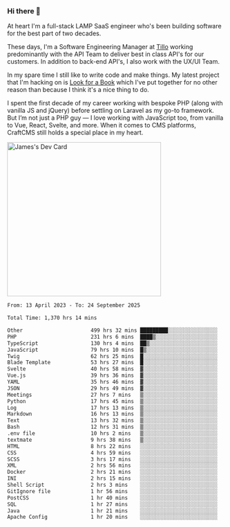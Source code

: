 ### Hi there 👋

<!--
**JamesNock/JamesNock** is a ✨ _special_ ✨ repository because its `README.md` (this file) appears on your GitHub profile.

Here are some ideas to get you started:

- 🔭 I’m currently working on ...
- 🌱 I’m currently learning ...
- 👯 I’m looking to collaborate on ...
- 🤔 I’m looking for help with ...
- 💬 Ask me about ...
- 📫 How to reach me: ...
- 😄 Pronouns: ...
- ⚡ Fun fact: ...
-->
At heart I'm a full-stack LAMP SaaS engineer who's been building software for the best part of two decades.

These days, I'm a Software Engineering Manager at [Tillo](https://www.tillo.io/) working predominantly with the API Team to deliver best in class API's for our customers. In addition to back-end API's, I also work with the UX/UI Team.

In my spare time I still like to write code and make things. My latest project that I'm hacking on is [Look for a Book](https://www.lookforabook.co.uk/) which I've put together for no other reason than because I think it's a nice thing to do.

I spent the first decade of my career working with bespoke PHP (along with vanilla JS and jQuery) before settling on Laravel as my go-to framework. But I’m not just a PHP guy — I love working with JavaScript too, from vanilla to Vue, React, Svelte, and more. When it comes to CMS platforms, CraftCMS still holds a special place in my heart.

<a href="https://app.daily.dev/h2onock"><img src="https://api.daily.dev/devcards/v2/XQraFlxE3JPWOlcSuOB2K.png?type=default&r=18u" width="356" alt="James's Dev Card"/></a>

<!--START_SECTION:waka-->

```txt
From: 13 April 2023 - To: 24 September 2025

Total Time: 1,370 hrs 14 mins

Other                      499 hrs 32 mins █████████░░░░░░░░░░░░░░░░   36.46 %
PHP                        231 hrs 6 mins  ████▒░░░░░░░░░░░░░░░░░░░░   16.87 %
TypeScript                 130 hrs 4 mins  ██▒░░░░░░░░░░░░░░░░░░░░░░   09.49 %
JavaScript                 79 hrs 10 mins  █▒░░░░░░░░░░░░░░░░░░░░░░░   05.78 %
Twig                       62 hrs 25 mins  █░░░░░░░░░░░░░░░░░░░░░░░░   04.56 %
Blade Template             53 hrs 27 mins  █░░░░░░░░░░░░░░░░░░░░░░░░   03.90 %
Svelte                     40 hrs 58 mins  ▓░░░░░░░░░░░░░░░░░░░░░░░░   02.99 %
Vue.js                     39 hrs 36 mins  ▓░░░░░░░░░░░░░░░░░░░░░░░░   02.89 %
YAML                       35 hrs 46 mins  ▓░░░░░░░░░░░░░░░░░░░░░░░░   02.61 %
JSON                       29 hrs 49 mins  ▓░░░░░░░░░░░░░░░░░░░░░░░░   02.18 %
Meetings                   27 hrs 7 mins   ▒░░░░░░░░░░░░░░░░░░░░░░░░   01.98 %
Python                     17 hrs 45 mins  ▒░░░░░░░░░░░░░░░░░░░░░░░░   01.30 %
Log                        17 hrs 13 mins  ▒░░░░░░░░░░░░░░░░░░░░░░░░   01.26 %
Markdown                   16 hrs 13 mins  ▒░░░░░░░░░░░░░░░░░░░░░░░░   01.18 %
Text                       13 hrs 32 mins  ▒░░░░░░░░░░░░░░░░░░░░░░░░   00.99 %
Bash                       12 hrs 31 mins  ▒░░░░░░░░░░░░░░░░░░░░░░░░   00.91 %
.env file                  10 hrs 2 mins   ▒░░░░░░░░░░░░░░░░░░░░░░░░   00.73 %
textmate                   9 hrs 38 mins   ▒░░░░░░░░░░░░░░░░░░░░░░░░   00.70 %
HTML                       8 hrs 22 mins   ░░░░░░░░░░░░░░░░░░░░░░░░░   00.61 %
CSS                        4 hrs 59 mins   ░░░░░░░░░░░░░░░░░░░░░░░░░   00.36 %
SCSS                       3 hrs 17 mins   ░░░░░░░░░░░░░░░░░░░░░░░░░   00.24 %
XML                        2 hrs 56 mins   ░░░░░░░░░░░░░░░░░░░░░░░░░   00.22 %
Docker                     2 hrs 21 mins   ░░░░░░░░░░░░░░░░░░░░░░░░░   00.17 %
INI                        2 hrs 15 mins   ░░░░░░░░░░░░░░░░░░░░░░░░░   00.16 %
Shell Script               2 hrs 3 mins    ░░░░░░░░░░░░░░░░░░░░░░░░░   00.15 %
GitIgnore file             1 hr 56 mins    ░░░░░░░░░░░░░░░░░░░░░░░░░   00.14 %
PostCSS                    1 hr 40 mins    ░░░░░░░░░░░░░░░░░░░░░░░░░   00.12 %
SQL                        1 hr 27 mins    ░░░░░░░░░░░░░░░░░░░░░░░░░   00.11 %
Java                       1 hr 21 mins    ░░░░░░░░░░░░░░░░░░░░░░░░░   00.10 %
Apache Config              1 hr 20 mins    ░░░░░░░░░░░░░░░░░░░░░░░░░   00.10 %
```

<!--END_SECTION:waka-->
